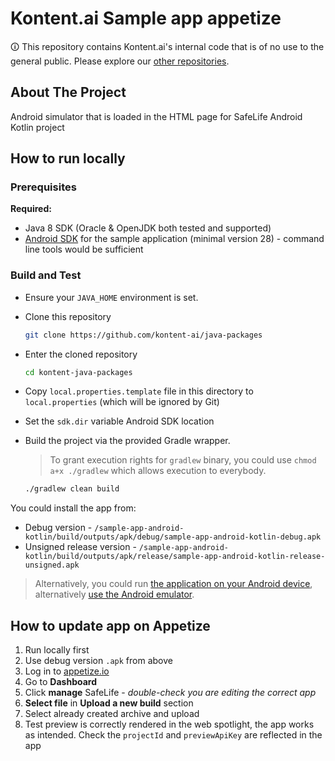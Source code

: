 # Kontent.ai Sample app appetize

🛈 This repository contains Kontent.ai's internal code that is of no use to the general public. Please explore our [other repositories](https://github.com/kontent-ai).

<!-- ABOUT THE PROJECT -->

## About The Project

Android simulator that is loaded in the HTML page for SafeLife Android Kotlin project

## How to run locally

### Prerequisites

**Required:**

- Java 8 SDK (Oracle & OpenJDK both tested and supported)
- [Android SDK](https://developer.android.com/studio#downloads) for the sample application (minimal version 28) - command line tools would be sufficient

### Build and Test

- Ensure your `JAVA_HOME` environment is set.
- Clone this repository

  ```sh
  git clone https://github.com/kontent-ai/java-packages
  ```

- Enter the cloned repository

  ```sh
  cd kontent-java-packages
  ```

- Copy `local.properties.template` file in this directory to `local.properties` (which will be ignored by Git)

- Set the `sdk.dir` variable Android SDK location

- Build the project via the provided Gradle wrapper.

  > To grant execution rights for `gradlew` binary, you could use `chmod a+x ./gradlew` which allows execution to everybody.

  ```sh
  ./gradlew clean build
  ```

You could install the app from:

- Debug version - `/sample-app-android-kotlin/build/outputs/apk/debug/sample-app-android-kotlin-debug.apk`
- Unsigned release version - `/sample-app-android-kotlin/build/outputs/apk/release/sample-app-android-kotlin-release-unsigned.apk`

> Alternatively, you could run [the application on your Android device](https://developer.android.com/studio/run), alternatively [use the Android emulator](https://developer.android.com/studio/run/emulator).

## How to update app on Appetize

1. Run locally first
2. Use debug version `.apk` from above
3. Log in to [appetize.io](appetize.io)
4. Go to **Dashboard**
5. Click **manage** SafeLife - _double-check you are editing the correct app_
6. **Select file** in **Upload a new build** section
7. Select already created archive and upload
8. Test preview is correctly rendered in the web spotlight, the app works as intended. Check the `projectId` and `previewApiKey` are reflected in the app